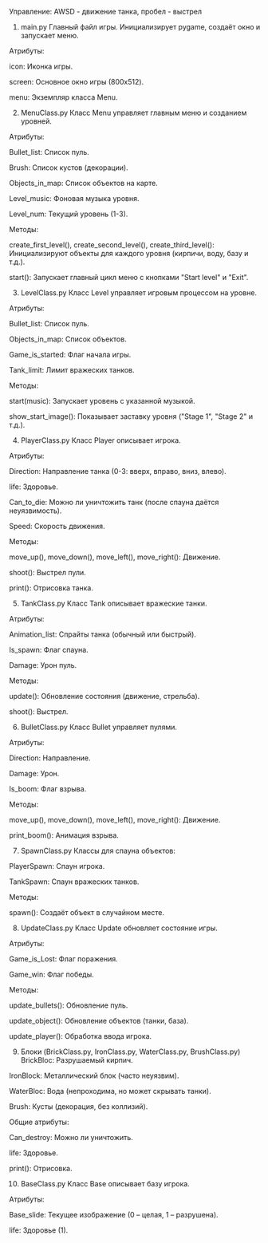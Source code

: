 Управление: AWSD - движение танка, пробел - выстрел



1. main.py
Главный файл игры. Инициализирует pygame, создаёт окно и запускает меню.

Атрибуты:

icon: Иконка игры.

screen: Основное окно игры (800x512).

menu: Экземпляр класса Menu.

2. MenuClass.py
Класс Menu управляет главным меню и созданием уровней.

Атрибуты:

Bullet_list: Список пуль.

Brush: Список кустов (декорации).

Objects_in_map: Список объектов на карте.

Level_music: Фоновая музыка уровня.

Level_num: Текущий уровень (1-3).

Методы:

create_first_level(), create_second_level(), create_third_level():
Инициализируют объекты для каждого уровня (кирпичи, воду, базу и т.д.).

start(): Запускает главный цикл меню с кнопками "Start level" и "Exit".

3. LevelClass.py
Класс Level управляет игровым процессом на уровне.

Атрибуты:

Bullet_list: Список пуль.

Objects_in_map: Список объектов.

Game_is_started: Флаг начала игры.

Tank_limit: Лимит вражеских танков.

Методы:

start(music): Запускает уровень с указанной музыкой.

show_start_image(): Показывает заставку уровня ("Stage 1", "Stage 2" и т.д.).

4. PlayerClass.py
Класс Player описывает игрока.

Атрибуты:

Direction: Направление танка (0-3: вверх, вправо, вниз, влево).

life: Здоровье.

Can_to_die: Можно ли уничтожить танк (после спауна даётся неуязвимость).

Speed: Скорость движения.

Методы:

move_up(), move_down(), move_left(), move_right(): Движение.

shoot(): Выстрел пули.

print(): Отрисовка танка.

5. TankClass.py
Класс Tank описывает вражеские танки.

Атрибуты:

Animation_list: Спрайты танка (обычный или быстрый).

Is_spawn: Флаг спауна.

Damage: Урон пуль.

Методы:

update(): Обновление состояния (движение, стрельба).

shoot(): Выстрел.

6. BulletClass.py
Класс Bullet управляет пулями.

Атрибуты:

Direction: Направление.

Damage: Урон.

Is_boom: Флаг взрыва.

Методы:

move_up(), move_down(), move_left(), move_right(): Движение.

print_boom(): Анимация взрыва.

7. SpawnClass.py
Классы для спауна объектов:

PlayerSpawn: Спаун игрока.

TankSpawn: Спаун вражеских танков.

Методы:

spawn(): Создаёт объект в случайном месте.

8. UpdateClass.py
Класс Update обновляет состояние игры.

Атрибуты:

Game_is_Lost: Флаг поражения.

Game_win: Флаг победы.

Методы:

update_bullets(): Обновление пуль.

update_object(): Обновление объектов (танки, база).

update_player(): Обработка ввода игрока.

9. Блоки (BrickClass.py, IronClass.py, WaterClass.py, BrushClass.py)
BrickBloc: Разрушаемый кирпич.

IronBlock: Металлический блок (часто неуязвим).

WaterBloc: Вода (непроходима, но может скрывать танки).

Brush: Кусты (декорация, без коллизий).

Общие атрибуты:

Can_destroy: Можно ли уничтожить.

life: Здоровье.

print(): Отрисовка.

10. BaseClass.py
Класс Base описывает базу игрока.

Атрибуты:

Base_slide: Текущее изображение (0 – целая, 1 – разрушена).

life: Здоровье (1).